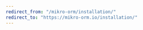 ```yaml
---
redirect_from: "/mikro-orm/installation/"
redirect_to: "https://mikro-orm.io/installation/"
---
```

